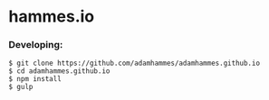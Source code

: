 # hammes.io

### Developing:

```
$ git clone https://github.com/adamhammes/adamhammes.github.io
$ cd adamhammes.github.io
$ npm install
$ gulp
```
